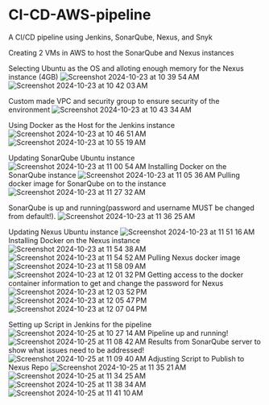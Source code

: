 # CI-CD-AWS-pipeline
A CI/CD pipeline using Jenkins, SonarQube, Nexus, and Snyk

Creating 2 VMs in AWS to host the SonarQube and Nexus instances

Selecting Ubuntu as the OS and alloting enough memory for the Nexus instance (4GB)
![Screenshot 2024-10-23 at 10 39 54 AM](https://github.com/user-attachments/assets/362b3084-97f2-4bf9-bd27-d93a48952633)
![Screenshot 2024-10-23 at 10 42 03 AM](https://github.com/user-attachments/assets/8c779ab0-6026-44b2-8d2e-f74785a56723)

Custom made VPC and security group to ensure security of the environment
![Screenshot 2024-10-23 at 10 43 34 AM](https://github.com/user-attachments/assets/8fccb6fd-8570-45b4-bce3-543937d18d31)

Using Docker as the Host for the Jenkins instance
![Screenshot 2024-10-23 at 10 46 51 AM](https://github.com/user-attachments/assets/054c4020-e9ff-4a9e-9ac7-0e82d94c75cb)
![Screenshot 2024-10-23 at 10 55 19 AM](https://github.com/user-attachments/assets/ba830b9a-720e-4611-9701-4527e557a497)

Updating SonarQube Ubuntu instance
![Screenshot 2024-10-23 at 11 00 54 AM](https://github.com/user-attachments/assets/d8354501-70d8-44cd-a3bb-389f819dd8cc)
Installing Docker on the SonarQube instance
![Screenshot 2024-10-23 at 11 05 36 AM](https://github.com/user-attachments/assets/105939c7-c631-4315-9e36-1537bf5cadac)
Pulling docker image for SonarQube on to the instance
![Screenshot 2024-10-23 at 11 27 32 AM](https://github.com/user-attachments/assets/946ad2dd-dc21-4753-8c71-8b9057ae44dd)

SonarQube is up and running(password and username MUST be changed from default!).
![Screenshot 2024-10-23 at 11 36 25 AM](https://github.com/user-attachments/assets/e9b8f0e3-ccda-4416-b4ce-51991dc0bed2)


Updating Nexus Ubuntu instance
![Screenshot 2024-10-23 at 11 51 16 AM](https://github.com/user-attachments/assets/5d3e82de-5c46-4e78-bfd7-828e4e22a9a3)
Installing Docker on the Nexus instance
![Screenshot 2024-10-23 at 11 54 38 AM](https://github.com/user-attachments/assets/be9fe545-0533-4d2e-8804-023ab14cec87)
![Screenshot 2024-10-23 at 11 54 52 AM](https://github.com/user-attachments/assets/a9a3664e-d5ad-4e9e-a868-7f4627907518)
Pulling Nexus docker image
![Screenshot 2024-10-23 at 11 58 09 AM](https://github.com/user-attachments/assets/0fb8534b-5fb4-427a-87cc-be3b7ca40d41)
![Screenshot 2024-10-23 at 12 01 32 PM](https://github.com/user-attachments/assets/ec6122f7-ca29-42fa-ae16-1c490ee0d946)
Getting access to the docker container information to get and change the password for Nexus
![Screenshot 2024-10-23 at 12 03 52 PM](https://github.com/user-attachments/assets/154e2747-743a-40ad-865e-b090edb85997)
![Screenshot 2024-10-23 at 12 05 47 PM](https://github.com/user-attachments/assets/d16746af-2987-48b0-80d5-08e5a0a790e2)
![Screenshot 2024-10-23 at 12 07 04 PM](https://github.com/user-attachments/assets/da2bbb40-e17f-4774-a303-0cc33d5a8a2a)

Setting up Script in Jenkins for the pipeline
![Screenshot 2024-10-25 at 10 27 14 AM](https://github.com/user-attachments/assets/f58468e4-b407-4ac4-bf0e-ad293fa80667)
Pipeline up and running!
![Screenshot 2024-10-25 at 11 08 42 AM](https://github.com/user-attachments/assets/0c1f8c0e-619b-4b08-a4b0-c79ca248ee96)
Results from SonarQube server to show what issues need to be addressed!
![Screenshot 2024-10-25 at 11 09 40 AM](https://github.com/user-attachments/assets/f2ee2925-beac-4193-bc5e-f27154a353f8)
Adjusting Script to Publish to Nexus Repo
![Screenshot 2024-10-25 at 11 35 21 AM](https://github.com/user-attachments/assets/dcfada14-042b-4a21-857c-f5c7a53994ad)
![Screenshot 2024-10-25 at 11 34 25 AM](https://github.com/user-attachments/assets/76a56d3e-6e2b-4fa4-a290-cc258a4efbfd)
![Screenshot 2024-10-25 at 11 38 34 AM](https://github.com/user-attachments/assets/3213a755-68bc-4725-94dc-1235db19f1b2)
![Screenshot 2024-10-25 at 11 41 10 AM](https://github.com/user-attachments/assets/5914e31a-d79b-4e1e-a8d3-b57f3e23af2e)







































